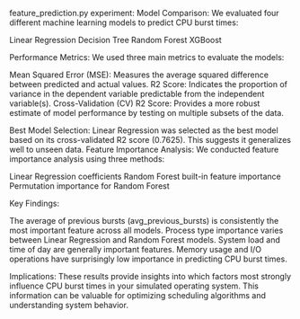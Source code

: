 feature_prediction.py experiment:
Model Comparison:
We evaluated four different machine learning models to predict CPU burst times:


Linear Regression
Decision Tree
Random Forest
XGBoost


Performance Metrics:
We used three main metrics to evaluate the models:


Mean Squared Error (MSE): Measures the average squared difference between predicted and actual values.
R2 Score: Indicates the proportion of variance in the dependent variable predictable from the independent variable(s).
Cross-Validation (CV) R2 Score: Provides a more robust estimate of model performance by testing on multiple subsets of the data.


Best Model Selection:
Linear Regression was selected as the best model based on its cross-validated R2 score (0.7625). This suggests it generalizes well to unseen data.
Feature Importance Analysis:
We conducted feature importance analysis using three methods:


Linear Regression coefficients
Random Forest built-in feature importance
Permutation importance for Random Forest


Key Findings:


The average of previous bursts (avg_previous_bursts) is consistently the most important feature across all models.
Process type importance varies between Linear Regression and Random Forest models.
System load and time of day are generally important features.
Memory usage and I/O operations have surprisingly low importance in predicting CPU burst times.


Implications:
These results provide insights into which factors most strongly influence CPU burst times in your simulated operating system. This information can be valuable for optimizing scheduling algorithms and understanding system behavior.

